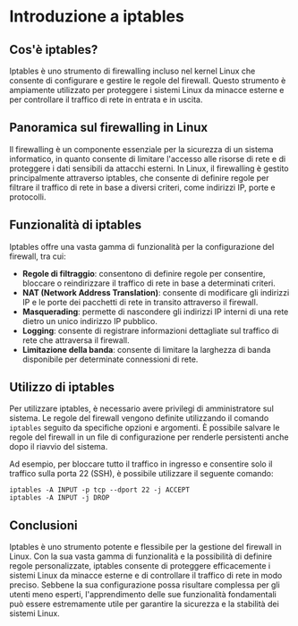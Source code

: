# Introduzione a iptables

## Cos'è iptables?

Iptables è uno strumento di firewalling incluso nel kernel Linux che consente di configurare e gestire le regole del firewall. Questo strumento è ampiamente utilizzato per proteggere i sistemi Linux da minacce esterne e per controllare il traffico di rete in entrata e in uscita.

## Panoramica sul firewalling in Linux

Il firewalling è un componente essenziale per la sicurezza di un sistema informatico, in quanto consente di limitare l'accesso alle risorse di rete e di proteggere i dati sensibili da attacchi esterni. In Linux, il firewalling è gestito principalmente attraverso iptables, che consente di definire regole per filtrare il traffico di rete in base a diversi criteri, come indirizzi IP, porte e protocolli.

## Funzionalità di iptables

Iptables offre una vasta gamma di funzionalità per la configurazione del firewall, tra cui:

- **Regole di filtraggio**: consentono di definire regole per consentire, bloccare o reindirizzare il traffico di rete in base a determinati criteri.
- **NAT (Network Address Translation)**: consente di modificare gli indirizzi IP e le porte dei pacchetti di rete in transito attraverso il firewall.
- **Masquerading**: permette di nascondere gli indirizzi IP interni di una rete dietro un unico indirizzo IP pubblico.
- **Logging**: consente di registrare informazioni dettagliate sul traffico di rete che attraversa il firewall.
- **Limitazione della banda**: consente di limitare la larghezza di banda disponibile per determinate connessioni di rete.

## Utilizzo di iptables

Per utilizzare iptables, è necessario avere privilegi di amministratore sul sistema. Le regole del firewall vengono definite utilizzando il comando `iptables` seguito da specifiche opzioni e argomenti. È possibile salvare le regole del firewall in un file di configurazione per renderle persistenti anche dopo il riavvio del sistema.

Ad esempio, per bloccare tutto il traffico in ingresso e consentire solo il traffico sulla porta 22 (SSH), è possibile utilizzare il seguente comando:

```
iptables -A INPUT -p tcp --dport 22 -j ACCEPT
iptables -A INPUT -j DROP
```

## Conclusioni

Iptables è uno strumento potente e flessibile per la gestione del firewall in Linux. Con la sua vasta gamma di funzionalità e la possibilità di definire regole personalizzate, iptables consente di proteggere efficacemente i sistemi Linux da minacce esterne e di controllare il traffico di rete in modo preciso. Sebbene la sua configurazione possa risultare complessa per gli utenti meno esperti, l'apprendimento delle sue funzionalità fondamentali può essere estremamente utile per garantire la sicurezza e la stabilità dei sistemi Linux.